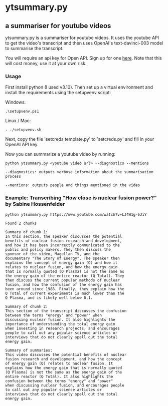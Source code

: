 # ytsummary.py
## a summariser for youtube videos

ytsummary.py is a summariser for youtube videos. It uses the youtube API to get the video's transcript and then uses OpenAI's text-davinci-003 model to summarise the transcript.

You will require an api key for Open API. Sign up for one [here](https://openai.com/api/). Note that this will cost money, use it at your own risk.


### Usage

First install python (I used v3.10). Then set up a virtual environment and install the requirements using the setupvenv script:

Windows:
```
.\setupvenv.ps1
```

Linux / Mac:
```
. ./setupvenv.sh
```

Next, copy the file 'setcreds template.py' to 'setcreds.py' and fill in your OpenAI API key.

Now you can summarize a youtube video by running:

``` 
python ytsummary.py <youtube video url> --diagnostics --mentions

```

```
--diagnostics: outputs verbose information about the summarisation process

--mentions: outputs people and things mentioned in the video
```

### Example: Transcribing "How close is nuclear fusion power?" by Sabine Hossenfelder

```
python ytsummary.py https://www.youtube.com/watch?v=LJ4W1g-6JiY
```

```
Found 2 chunks

Summary of chunk 1: 
In this section, the speaker discusses the potential 
benefits of nuclear fusion research and development, 
and how it has been incorrectly communicated to the 
public and policy makers. They then discuss the 
sponsor of the video, Magellan TV, and the 
documentary "The Story of Energy". The speaker then 
explains the concept of energy gain (Q) and how it 
relates to nuclear fusion, and how the energy gain 
that is normally quoted (Q Plasma) is not the same as 
the energy gain of the entire reactor (Q Total). They 
then discuss the current popular methods of nuclear 
fusion, and how the confusion of the energy gain has 
been around since 1988. Finally, they explain how the 
Q Total of current experiments is much lower than the 
Q Plasma, and is likely well below 0.1.

Summary of chunk 2: 
This section of the transcript discusses the confusion 
between the terms "energy" and "power" when 
discussing nuclear fusion. It also highlights the 
importance of understanding the total energy gain 
when investing in research projects, and encourages 
people to call out any popular science articles or 
interviews that do not clearly spell out the total 
energy gain.

Summary of summaries: 
This video discusses the potential benefits of nuclear 
fusion research and development, and how the concept 
of energy gain (Q) relates to nuclear fusion. It 
explains how the energy gain that is normally quoted 
(Q Plasma) is not the same as the energy gain of the 
entire reactor (Q Total). It also highlights the 
confusion between the terms "energy" and "power" 
when discussing nuclear fusion, and encourages people 
to call out any popular science articles or 
interviews that do not clearly spell out the total 
energy gain.
```
